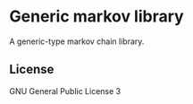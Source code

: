 # Generic markov library
A generic-type markov chain library.

## License

GNU General Public License 3
